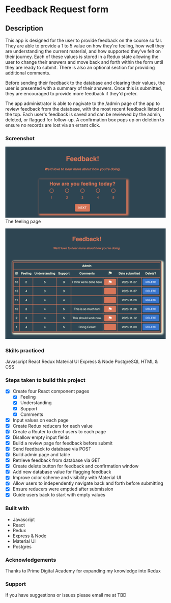 # Feedback Request form

## Description

This app is designed for the user to provide feedback on the course so far. They are able to provide a 1 to 5 value on how they're feeling, how well they are understanding the current material, and how supported they've felt on their journey. Each of these values is stored in a Redux state allowing the user to change their answers and move back and forth within the form until they are ready to submit. There is also an optional section for providing additional comments. 

Before sending their feedback to the database and clearing their values, the user is presented with a summary of their answers. Once this is submitted, they are encouraged to provide more feedback if they'd prefer.

The app administrator is able to nagivate to the /admin page of the app to review feedback from the database, with the most recent feedback listed at the top. Each user's feedback is saved and can be reviewed by the admin, deleted, or flagged for follow-up. A confirmation box pops up on deletion to ensure no records are lost via an errant click.

### Screenshot
!['A picture of the 'How are you feeling?' page of the app'](./public/images/feedbackFeeling.png)
The feeling page

!['A picture of the admin screen with a table of received feedback'](./public/images/feedbackAdmin.png)

### Skills practiced
Javascript
React
Redux
Material UI
Express & Node
PostgreSQL
HTML & CSS

### Steps taken to build this project
- [x] Create four React component pages
	- [x] Feeling
	- [x] Understanding
	- [x] Support
	- [x] Comments
- [x] Input values on each page
- [x] Create Redux reducers for each value
- [x] Create a Router to direct users to each page
- [x] Disallow empty input fields
- [x] Build a review page for feedback before submit
- [x] Send feedback to database via POST
- [x] Build admin page and table
- [x] Retrieve feedback from database via GET
- [x] Create delete button for feedback and confirmation window
- [x] Add new database value for flagging feedback
- [x] Improve color scheme and visibility with Material UI
- [x] Allow users to independently navigate back and forth before submitting
- [x] Ensure reducers were emptied after submission
- [x] Guide users back to start with empty values

### Built with
- Javascript
- React
- Redux
- Express & Node
- Material UI
- Postgres

### Acknowledgements
Thanks to Prime Digital Academy for expanding my knowledge into Redux

### Support
If you have suggestions or issues please email me at TBD

